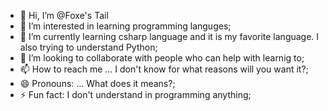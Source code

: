 - 👋 Hi, I’m @Foxe's Tail
- 👀 I’m interested in learning programming languges;
- 🌱 I’m currently learning csharp language and it is my favorite language. I also trying to understand Python;
- 💞️ I’m looking to collaborate with people who can help with learnig to;
- 📫 How to reach me ... I don't know for what reasons will you want it?;
- 😄 Pronouns: ... What does it means?;
- ⚡ Fun fact: I don't understand in programming anything;
